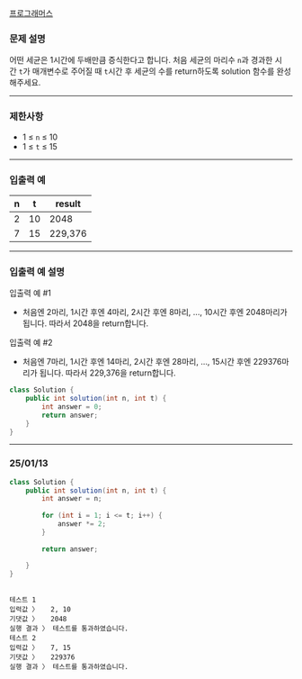 [프로그래머스](https://school.programmers.co.kr/learn/courses/30/lessons/120910)

### **문제 설명**

어떤 세균은 1시간에 두배만큼 증식한다고 합니다. 처음 세균의 마리수 `n`과 경과한 시간 `t`가 매개변수로 주어질 때 `t`시간 후 세균의 수를 return하도록 solution 함수를 완성해주세요.

---

### 제한사항

- 1 ≤ `n` ≤ 10
- 1 ≤ `t` ≤ 15

---

### 입출력 예

| n | t | result |
| --- | --- | --- |
| 2 | 10 | 2048 |
| 7 | 15 | 229,376 |

---

### 입출력 예 설명

입출력 예 #1

- 처음엔 2마리, 1시간 후엔 4마리, 2시간 후엔 8마리, ..., 10시간 후엔 2048마리가 됩니다. 따라서 2048을 return합니다.

입출력 예 #2

- 처음엔 7마리, 1시간 후엔 14마리, 2시간 후엔 28마리, ..., 15시간 후엔 229376마리가 됩니다. 따라서 229,376을 return합니다.

```java
class Solution {
    public int solution(int n, int t) {
        int answer = 0;
        return answer;
    }
}
```

---

### 25/01/13

```java
class Solution {
    public int solution(int n, int t) {
        int answer = n;
        
        for (int i = 1; i <= t; i++) {
            answer *= 2;
        }
        
        return answer;
        
    }
}
```

```

테스트 1
입력값 〉	2, 10
기댓값 〉	2048
실행 결과 〉	테스트를 통과하였습니다.
테스트 2
입력값 〉	7, 15
기댓값 〉	229376
실행 결과 〉	테스트를 통과하였습니다.

```